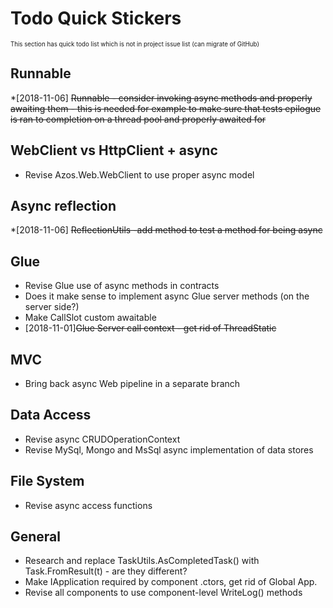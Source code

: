 # Todo Quick Stickers
<sub><sup>This section has quick todo list which is not in project issue list
 (can migrate of GitHub)</sub></sup>


## Runnable
*[2018-11-06] ~~Runnable - consider invoking async methods and properly awaiting them - 
 this is needed for example to make sure that tests epilogue is ran to completion on 
a thread pool and properly awaited for~~

## WebClient vs HttpClient + async
* Revise Azos.Web.WebClient to use proper async model

## Async reflection
*[2018-11-06] ~~ReflectionUtils -add method to test a method for being async~~

## Glue
* Revise Glue use of async methods in contracts
* Does it make sense to implement async Glue server methods (on the server side?)
* Make CallSlot custom awaitable
* [2018-11-01]~~Glue Server call context - get rid of ThreadStatic~~

## MVC
* Bring back async Web pipeline in a separate branch

## Data Access
* Revise async CRUDOperationContext
* Revise MySql, Mongo and MsSql async implementation of data stores

## File System
* Revise async access functions

## General
* Research and replace TaskUtils.AsCompletedTask() with Task.FromResult(t) - are they different?
* Make IApplication required by component .ctors, get rid of Global App.
* Revise all components to use component-level WriteLog() methods

